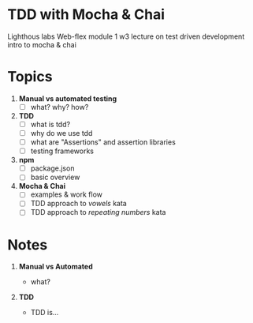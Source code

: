 # TDD with Mocha & Chai
Lighthous labs Web-flex module 1 w3 lecture on test driven development intro to mocha &amp; chai 

# Topics
1. **Manual vs automated testing**
    - [ ] what? why? how?

2. **TDD**
    -  [ ] what is tdd?
    -  [ ] why do we use tdd
    -  [ ] what are "Assertions" and assertion libraries
    -  [ ] testing frameworks 

3. **npm**
    -  [ ] package.json
    -  [ ] basic overview

4. **Mocha & Chai**
    -  [ ] examples & work flow 
    -  [ ] TDD approach to *vowels* kata
    -  [ ] TDD approach to *repeating numbers* kata

# Notes

1. **Manual vs Automated**
    - what?

2. **TDD**
    - TDD is...